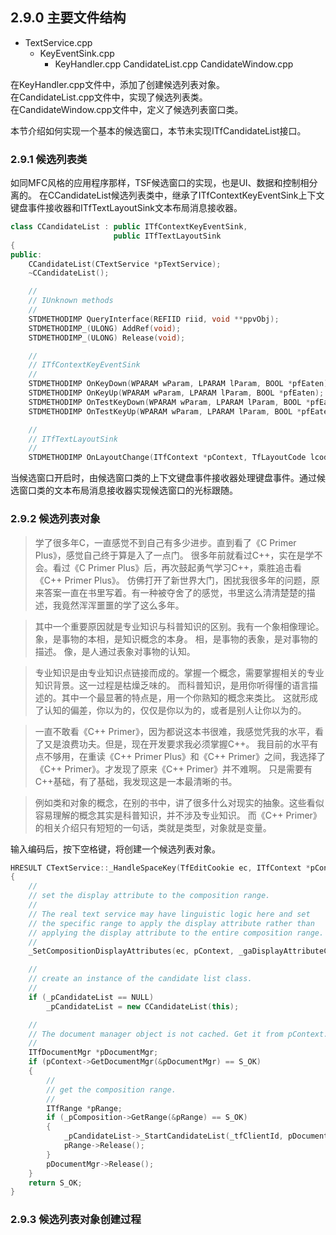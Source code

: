 ## 2.9.0 主要文件结构

- TextService.cpp
  - KeyEventSink.cpp
    - KeyHandler.cpp
CandidateList.cpp
CandidateWindow.cpp

在KeyHandler.cpp文件中，添加了创建候选列表对象。<br/>
在CandidateList.cpp文件中，实现了候选列表类。<br/>
在CandidateWindow.cpp文件中，定义了候选列表窗口类。<br/>

本节介绍如何实现一个基本的候选窗口，本节未实现ITfCandidateList接口。

### 2.9.1 候选列表类

如同MFC风格的应用程序那样，TSF候选窗口的实现，也是UI、数据和控制相分离的。
在CCandidateList候选列表类中，继承了ITfContextKeyEventSink上下文键盘事件接收器和ITfTextLayoutSink文本布局消息接收器。

```C++
class CCandidateList : public ITfContextKeyEventSink,
                       public ITfTextLayoutSink
{
public:
    CCandidateList(CTextService *pTextService);
    ~CCandidateList();

    //
    // IUnknown methods
    //
    STDMETHODIMP QueryInterface(REFIID riid, void **ppvObj);
    STDMETHODIMP_(ULONG) AddRef(void);
    STDMETHODIMP_(ULONG) Release(void);

    //
    // ITfContextKeyEventSink
    //
    STDMETHODIMP OnKeyDown(WPARAM wParam, LPARAM lParam, BOOL *pfEaten);
    STDMETHODIMP OnKeyUp(WPARAM wParam, LPARAM lParam, BOOL *pfEaten);
    STDMETHODIMP OnTestKeyDown(WPARAM wParam, LPARAM lParam, BOOL *pfEaten);
    STDMETHODIMP OnTestKeyUp(WPARAM wParam, LPARAM lParam, BOOL *pfEaten);

    //
    // ITfTextLayoutSink
    //
    STDMETHODIMP OnLayoutChange(ITfContext *pContext, TfLayoutCode lcode, ITfContextView *pContextView);
```

当候选窗口开启时，由候选窗口类的上下文键盘事件接收器处理键盘事件。通过候选窗口类的文本布局消息接收器实现候选窗口的光标跟随。

### 2.9.2 候选列表对象

>学了很多年C，一直感觉不到自己有多少进步。直到看了《C Primer Plus》，感觉自己终于算是入了一点门。
很多年前就看过C++，实在是学不会。看过《C Primer Plus》后，再次鼓起勇气学习C++，乘胜追击看《C++ Primer Plus》。
仿佛打开了新世界大门，困扰我很多年的问题，原来答案一直在书里写着。有一种被夺舍了的感觉，书里这么清清楚楚的描述，我竟然浑浑噩噩的学了这么多年。

>其中一个重要原因就是专业知识与科普知识的区别。我有一个象相像理论。
象，是事物的本相，是知识概念的本身。
相，是事物的表象，是对事物的描述。
像，是人通过表象对事物的认知。

>专业知识是由专业知识点链接而成的。掌握一个概念，需要掌握相关的专业知识背景。这一过程是枯燥乏味的。
而科普知识，是用你听得懂的语言描述的。其中一个最显著的特点是，用一个你熟知的概念来类比。
这就形成了认知的偏差，你以为的，仅仅是你以为的，或者是别人让你以为的。

>一直不敢看《C++ Primer》，因为都说这本书很难，我感觉凭我的水平，看了又是浪费功夫。但是，现在开发要求我必须掌握C++。
我目前的水平有点不够用，在重读《C++ Primer Plus》和《C++ Primer》之间，我选择了《C++ Primer》。才发现了原来《C++ Primer》并不难啊。
只是需要有C++基础，有了基础，我发现这是一本最清晰的书。

>例如类和对象的概念，在别的书中，讲了很多什么对现实的抽象。这些看似容易理解的概念其实是科普知识，并不涉及专业知识。
而《C++ Primer》的相关介绍只有短短的一句话，类就是类型，对象就是变量。

输入编码后，按下空格键，将创建一个候选列表对象。

```C++
HRESULT CTextService::_HandleSpaceKey(TfEditCookie ec, ITfContext *pContext)
{
    //
    // set the display attribute to the composition range.
    //
    // The real text service may have linguistic logic here and set 
    // the specific range to apply the display attribute rather than 
    // applying the display attribute to the entire composition range.
    //
    _SetCompositionDisplayAttributes(ec, pContext, _gaDisplayAttributeConverted);

    // 
    // create an instance of the candidate list class.
    // 
    if (_pCandidateList == NULL)
        _pCandidateList = new CCandidateList(this);

    // 
    // The document manager object is not cached. Get it from pContext.
    // 
    ITfDocumentMgr *pDocumentMgr;
    if (pContext->GetDocumentMgr(&pDocumentMgr) == S_OK)
    {
        // 
        // get the composition range.
        // 
        ITfRange *pRange;
        if (_pComposition->GetRange(&pRange) == S_OK)
        {
            _pCandidateList->_StartCandidateList(_tfClientId, pDocumentMgr, pContext, ec, pRange);
            pRange->Release();
        }
        pDocumentMgr->Release();
    }
    return S_OK;
}
```

### 2.9.3 候选列表对象创建过程